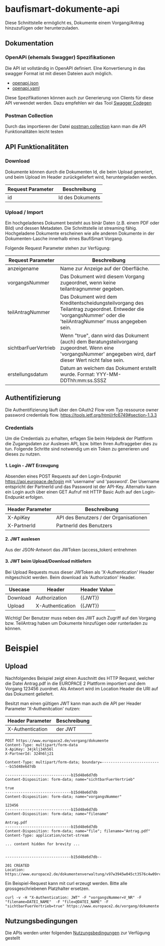 # baufismart-dokumente-api

Diese Schnittstelle ermöglicht es, Dokumente einem Vorgang/Antrag hinzuzufügen oder herunterzuladen.

## Dokumentation

### OpenAPi (ehemals Swagger)  Spezifikationen
Die API ist vollständig in OpenAPI definiert. EIne Konvertierung in das swagger Format ist mit diesen Dateien auch möglich.

* [openapi.json](https://github.com/europace/baufismart-dokumente-api/blob/master/openapi/openapi.json)
* [openapi.yaml](https://github.com/europace/baufismart-dokumente-api/blob/master/openapi/openapi.yaml)

Diese Spezifikationen können auch zur Generierung von Clients für diese API verwendet
werden. Dazu empfehlen wir das Tool [Swagger Codegen](https://swagger.io/tools/swagger-codegen/)

### Postman Collection

Durch das importieren der Datei  [postman collection](/postman/baufismart-dokumente-api.postman_collection.json) kann man die API Funktionalitäten leicht testen

## API Funktionalitäten

### Download

Dokumente können durch die Dokumenten Id, die beim Upload generiert, und beim Upload im Header zurückgeliefert wird, heruntergeladen werden.

Request Parameter | Beschreibung
-----|-------------
id | Id des Dokuments

### Upload / Import

Ein hochgeladenes Dokument besteht aus binär Daten (z.B. einem PDF oder Bild) und dessen Metadaten. Die Schnittstelle ist streaming fähig. Hochgeladene Dokumente erscheinen wie alle anderen Dokumente in der Dokumenten-Lasche innerhalb eines BaufiSmart Vorgang.

Folgende Request Parameter stehen zur Verfügung:

Request Parameter | Beschreibung
-----|-------------
anzeigename | Name zur Anzeige auf der Oberfläche.
vorgangsNummer | Das Dokument wird diesem Vorgang zugeordnet, wenn keine teilantragnummer gegeben.
teilAntragNummer | Das Dokument wird dem Kreditentscheidungsteilvorgang des Teilantrag zugeordnet. Entweder die 'vorgangsNummer' oder die 'teilAntragNummer' muss angegeben sein.
sichtbarFuerVertrieb | Wenn "true", dann wird das Dokument (auch) dem Beratungsteilvorgang zugeordnet. Wenn eine 'vorgangsNummer' angegeben wird, darf dieser Wert nicht false sein.
erstellungsdatum | Datum an welchem das Dokument erstellt wurde. Format: YYY-MM-DDThh:mm:ss.SSSZ

## Authentifizierung
Die Authentifizierung läuft über den OAuth2 Flow vom Typ ressource owner password credentials flow. https://tools.ietf.org/html/rfc6749#section-1.3.3

### Credentials
Um die Credentials zu erhalten, erfagen Sie beim Helpdesk der Plattform die Zugangsdaten zur Auslesen API, bzw. bitten Ihren Auftraggeber dies zu tun.
Folgende Schritte sind notwendig um ein Token zu generieren und dieses zu nutzen.

#### 1. Login - JWT Erzeugung
Absenden eines POST Requests auf den Login-Endpunkt https://api.europace.de/login mit 'username' und 'password'.
Der Username entspricht der PartnerId und das Password ist der API-Key. Alternativ kann ein Login auch über einen GET Aufruf mit HTTP Basic Auth auf den Login-Endpunkt erfolgen.

Header Parameter | Beschreibung
-----------------|-------------
X-ApiKey         | API des Benutzers / der Organisationen
X-PartnerId      | PartnerId des Benutzers

#### 2. JWT auslesen

Aus der JSON-Antwort das JWToken (access_token) entnehmen

#### 3. JWT beim Upload/Download mitliefern

Bei Upload Requests muss dieser JWToken als 'X-Authentication' Header mitgeschickt werden. Beim download als 'Authorization' Header.

Usecase | Header  | Header Value
-----------------|-------------|-------------
Download   |  Authorization     | {{JWT}}
Upload | X-Authentication     | {{JWT}}

Wichtig!
Der Benutzer muss neben des JWT auch Zugriff auf den Vorgang bzw. TeilAntrag haben um Dokumente hinzufügen oder runterladen zu können.

# Beispiel

## Upload

Nachfolgendes Beispiel zeigt einen Auschnitt des HTTP Request, welcher die Datei Antrag.pdf in die EUROPACE 2 Plattform importiert und dem Vorgang 123456 zuordnet. Als Antwort wird im Location Header die URI auf das Dokument geliefert.

Besitzt man einen gültigen JWT kann man auch die API per Header Parameter 'X-Authenitcation' nutzen:

Header Parameter | Beschreibung
-----------------|-------------
X-Authentication | der JWT 


```
POST https://www.europace2.de/vorgang/dokumente
Content-Type: multipart/form-data
X-ApiKey: 34jklj34h56l
X-PartnerId: 324h6lj21

Content-Type: multipart/form-data; boundary=----------------------------b15d48e6d7db

------------------------------b15d48e6d7db
Content-Disposition: form-data; name="sichtbarFuerVertrieb"

true
------------------------------b15d48e6d7db
Content-Disposition: form-data; name="vorgangsNummer"

123456
------------------------------b15d48e6d7db
Content-Disposition: form-data; name="filename"

Antrag.pdf
------------------------------b15d48e6d7db
Content-Disposition: form-data; name="file"; filename="Antrag.pdf"
Content-Type: application/octet-stream

... content hidden for brevity ...


------------------------------b15d48e6d7db--

```


```
201 CREATED
Location: https://www.europace2.de/dokumentenverwaltung/v97w3945w045ct3576c4w09rczg4twc0r8563458utmwv49vw8e4p57bz45wiovu6e98457c
```


Ein Beispiel-Request kann mit curl erzeugt werden. Bitte alle grossgeschriebenen Platzhalter ersetzen.

```
curl -v -H "X-Authentication: JWT" -F "vorgangsNummer=V_NR" -F "filename=DATEI_NAME"  -F "file=@DATEI_NAME" -F "sichtbarFuerVertrieb=true" https://www.europace2.de/vorgang/dokumente
```
## Nutzungsbedingungen
Die APIs werden unter folgenden [Nutzungsbedingungen](https://developer.europace.de/terms/) zur Verfügung gestellt

